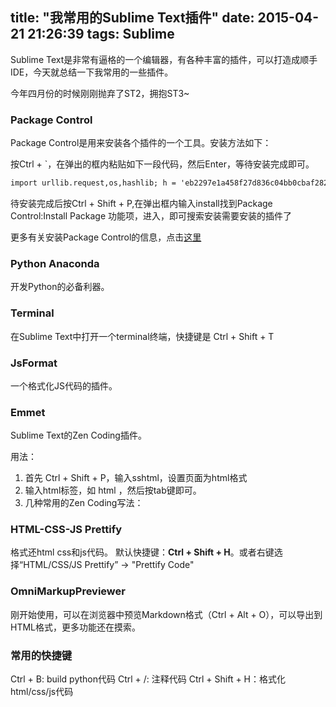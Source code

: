 title: "我常用的Sublime Text插件"
date: 2015-04-21 21:26:39
tags: Sublime
---

Sublime Text是非常有逼格的一个编辑器，有各种丰富的插件，可以打造成顺手IDE，今天就总结一下我常用的一些插件。

今年四月份的时候刚刚抛弃了ST2，拥抱ST3~
### Package Control
Package Control是用来安装各个插件的一个工具。安装方法如下：

按Ctrl + `，在弹出的框内粘贴如下一段代码，然后Enter，等待安装完成即可。
``` xml
import urllib.request,os,hashlib; h = 'eb2297e1a458f27d836c04bb0cbaf282' + 'd0e7a3098092775ccb37ca9d6b2e4b7d'; pf = 'Package Control.sublime-package'; ipp = sublime.installed_packages_path(); urllib.request.install_opener( urllib.request.build_opener( urllib.request.ProxyHandler()) ); by = urllib.request.urlopen( 'http://packagecontrol.io/' + pf.replace(' ', '%20')).read(); dh = hashlib.sha256(by).hexdigest(); print('Error validating download (got %s instead of %s), please try manual install' % (dh, h)) if dh != h else open(os.path.join( ipp, pf), 'wb' ).write(by)
```
待安装完成后按Ctrl + Shift + P,在弹出框内输入install找到Package Control:Install Package 功能项，进入，即可搜索安装需要安装的插件了

更多有关安装Package Control的信息，点击[这里](https://packagecontrol.io/installation)

### Python Anaconda
开发Python的必备利器。

### Terminal
在Sublime Text中打开一个terminal终端，快捷键是 Ctrl + Shift + T

### JsFormat
一个格式化JS代码的插件。

### Emmet
Sublime Text的Zen Coding插件。

用法：

1. 首先 Ctrl + Shift + P，输入sshtml，设置页面为html格式
2. 输入html标签，如 html ，然后按tab键即可。
3. 几种常用的Zen Coding写法：

### HTML-CSS-JS Prettify
格式还html css和js代码。
默认快捷键：**Ctrl + Shift + H**。或者右键选择“HTML/CSS/JS Prettify” -> "Prettify Code"

### OmniMarkupPreviewer
刚开始使用，可以在浏览器中预览Markdown格式（Ctrl + Alt + O），可以导出到HTML格式，更多功能还在摸索。

### 常用的快捷键

Ctrl + B: build python代码
Ctrl + /: 注释代码
Ctrl + Shift + H：格式化html/css/js代码
